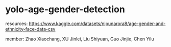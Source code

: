 # yolo-age-gender-detection
resources: https://www.kaggle.com/datasets/nipunarora8/age-gender-and-ethnicity-face-data-csv

member: Zhao Xiaochang, XU Jinlei, Liu Shiyuan, Guo Jinjie, Chen Yilu
